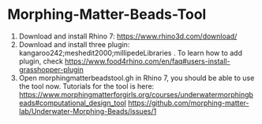 # Morphing-Matter-Beads-Tool
1. Download and install Rhino 7: https://www.rhino3d.com/download/
2. Download and install three plugin: kangaroo242;meshedit2000;millipedeLibraries . To learn how to add plugin, check https://www.food4rhino.com/en/faq#users-install-grasshopper-plugin
3. Open morphingmatterbeadstool.gh in Rhino 7, you should be able to use the tool now. Tutorials for the tool is here: https://www.morphingmatterforgirls.org/courses/underwatermorphingbeads#computational_design_tool
https://github.com/morphing-matter-lab/Underwater-Morphing-Beads/issues/1
